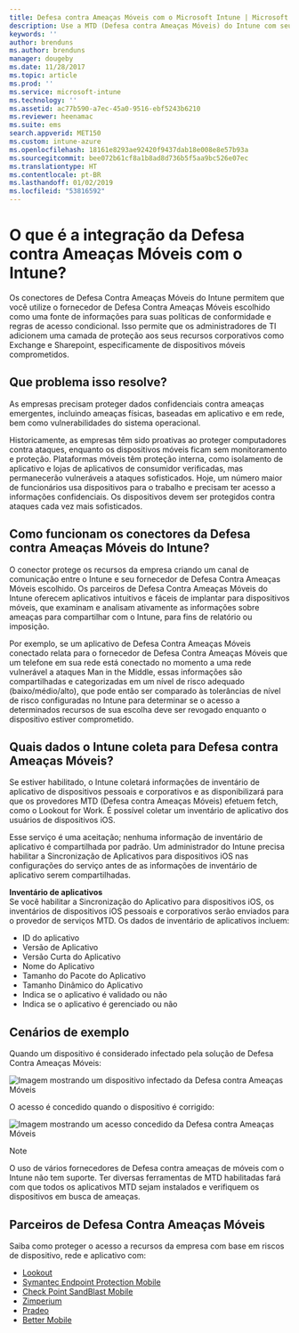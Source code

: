 ```yaml
---
title: Defesa contra Ameaças Móveis com o Microsoft Intune | Microsoft Intune
description: Use a MTD (Defesa contra Ameaças Móveis) do Intune com seu parceiro de Defesa contra Ameaças Móveis para proteger o acesso aos recursos da empresa com base no risco do dispositivo.
keywords: ''
author: brenduns
ms.author: brenduns
manager: dougeby
ms.date: 11/28/2017
ms.topic: article
ms.prod: ''
ms.service: microsoft-intune
ms.technology: ''
ms.assetid: ac77b590-a7ec-45a0-9516-ebf5243b6210
ms.reviewer: heenamac
ms.suite: ems
search.appverid: MET150
ms.custom: intune-azure
ms.openlocfilehash: 18161e8293ae92420f9437dab18e008e8e57b93a
ms.sourcegitcommit: bee072b61cf8a1b8ad8d736b5f5aa9bc526e07ec
ms.translationtype: HT
ms.contentlocale: pt-BR
ms.lasthandoff: 01/02/2019
ms.locfileid: "53816592"
---
```

# <a name="what-is-mobile-threat-defense-integration-with-intune"></a>O que é a integração da Defesa contra Ameaças Móveis com o Intune?


Os conectores de Defesa Contra Ameaças Móveis do Intune permitem que você utilize o fornecedor de Defesa Contra Ameaças Móveis escolhido como uma fonte de informações para suas políticas de conformidade e regras de acesso condicional. Isso permite que os administradores de TI adicionem uma camada de proteção aos seus recursos corporativos como Exchange e Sharepoint, especificamente de dispositivos móveis comprometidos.

## <a name="what-problem-does-this-solve"></a>Que problema isso resolve?

As empresas precisam proteger dados confidenciais contra ameaças emergentes, incluindo ameaças físicas, baseadas em aplicativo e em rede, bem como vulnerabilidades do sistema operacional.

Historicamente, as empresas têm sido proativas ao proteger computadores contra ataques, enquanto os dispositivos móveis ficam sem monitoramento e proteção. Plataformas móveis têm proteção interna, como isolamento de aplicativo e lojas de aplicativos de consumidor verificadas, mas permanecerão vulneráveis a ataques sofisticados. Hoje, um número maior de funcionários usa dispositivos para o trabalho e precisam ter acesso a informações confidenciais. Os dispositivos devem ser protegidos contra ataques cada vez mais sofisticados.

## <a name="how-do-the-intune-mobile-threat-defense-connectors-work"></a>Como funcionam os conectores da Defesa contra Ameaças Móveis do Intune?

O conector protege os recursos da empresa criando um canal de comunicação entre o Intune e seu fornecedor de Defesa Contra Ameaças Móveis escolhido. Os parceiros de Defesa Contra Ameaças Móveis do Intune oferecem aplicativos intuitivos e fáceis de implantar para dispositivos móveis, que examinam e analisam ativamente as informações sobre ameaças para compartilhar com o Intune, para fins de relatório ou imposição. 

Por exemplo, se um aplicativo de Defesa Contra Ameaças Móveis conectado relata para o fornecedor de Defesa Contra Ameaças Móveis que um telefone em sua rede está conectado no momento a uma rede vulnerável a ataques Man in the Middle, essas informações são compartilhadas e categorizadas em um nível de risco adequado (baixo/médio/alto), que pode então ser comparado às tolerâncias de nível de risco configuradas no Intune para determinar se o acesso a determinados recursos de sua escolha deve ser revogado enquanto o dispositivo estiver comprometido.

## <a name="what-data-does-intune-collect-for-mobile-threat-defense"></a>Quais dados o Intune coleta para Defesa contra Ameaças Móveis?

Se estiver habilitado, o Intune coletará informações de inventário de aplicativo de dispositivos pessoais e corporativos e as disponibilizará para que os provedores MTD (Defesa contra Ameaças Móveis) efetuem fetch, como o Lookout for Work. É possível coletar um inventário de aplicativo dos usuários de dispositivos iOS.

Esse serviço é uma aceitação; nenhuma informação de inventário de aplicativo é compartilhada por padrão. Um administrador do Intune precisa habilitar a Sincronização de Aplicativos para dispositivos iOS nas configurações do serviço antes de as informações de inventário de aplicativo serem compartilhadas.

**Inventário de aplicativos**  
Se você habilitar a Sincronização do Aplicativo para dispositivos iOS, os inventários de dispositivos iOS pessoais e corporativos serão enviados para o provedor de serviços MTD. Os dados de inventário de aplicativos incluem:

 - ID do aplicativo
 - Versão de Aplicativo
 - Versão Curta do Aplicativo
 - Nome do Aplicativo
 - Tamanho do Pacote do Aplicativo
 - Tamanho Dinâmico do Aplicativo
 - Indica se o aplicativo é validado ou não
 - Indica se o aplicativo é gerenciado ou não

## <a name="sample-scenarios"></a>Cenários de exemplo

Quando um dispositivo é considerado infectado pela solução de Defesa Contra Ameaças Móveis:

![Imagem mostrando um dispositivo infectado da Defesa contra Ameaças Móveis](./media/MTD-image-1.png)

O acesso é concedido quando o dispositivo é corrigido:

![Imagem mostrando um acesso concedido da Defesa contra Ameaças Móveis](./media/MTD-image-2.png)

> [!NOTE] 
> O uso de vários fornecedores de Defesa contra ameaças de móveis com o Intune não tem suporte. Ter diversas ferramentas de MTD habilitadas fará com que todos os aplicativos MTD sejam instalados e verifiquem os dispositivos em busca de ameaças.

## <a name="mobile-threat-defense-partners"></a>Parceiros de Defesa Contra Ameaças Móveis

Saiba como proteger o acesso a recursos da empresa com base em riscos de dispositivo, rede e aplicativo com:

- [Lookout](lookout-mobile-threat-defense-connector.md)
- [Symantec Endpoint Protection Mobile](skycure-mobile-threat-defense-connector.md)
- [Check Point SandBlast Mobile](checkpoint-sandblast-mobile-mobile-threat-defense-connector.md)
- [Zimperium](zimperium-mobile-threat-defense-connector.md)
- [Pradeo](pradeo-mobile-threat-defense-connector.md)
- [Better Mobile](better-mobile-threat-defense-connector.md)
